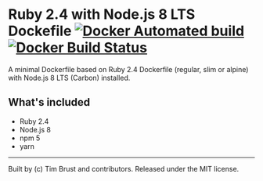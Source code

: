 # Ruby 2.4 with Node.js 8 LTS Dockefile [![Docker Automated build](https://img.shields.io/docker/automated/timbru31/ruby-node.svg)](https://hub.docker.com/r/timbru31/ruby-node/) [![Docker Build Status](https://img.shields.io/docker/build/timbru31/ruby-node.svg)](https://hub.docker.com/r/timbru31/ruby-node/)

A minimal Dockerfile based on Ruby 2.4 Dockerfile (regular, slim or alpine) with Node.js 8 LTS (Carbon) installed.

## What's included

* Ruby 2.4
* Node.js 8
* npm 5
* yarn

---
Built by (c) Tim Brust and contributors. Released under the MIT license.
